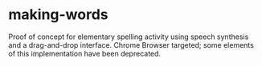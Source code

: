 # making-words

Proof of concept for elementary spelling activity using speech synthesis and a drag-and-drop interface. Chrome Browser targeted; some elements of this implementation have been deprecated.
